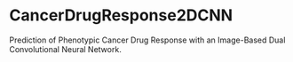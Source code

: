 # CancerDrugResponse2DCNN
Prediction of Phenotypic Cancer Drug Response with an Image-Based Dual Convolutional Neural Network.

